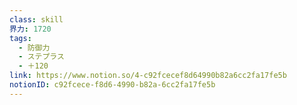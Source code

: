```yaml
---
class: skill
界力: 1720
tags:
  - 防御力
  - ステプラス
  - ＋120
link: https://www.notion.so/4-c92fcecef8d64990b82a6cc2fa17fe5b
notionID: c92fcece-f8d6-4990-b82a-6cc2fa17fe5b
---
```


